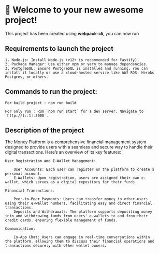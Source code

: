 # 🚀 Welcome to your new awesome project!

This project has been created using **webpack-cli**, you can now run

## Requirements to launch the project

    1. Node.js: Install Node.js (v12+ is recommended for Fastify).
    2. Package Manager: Use either npm or yarn to manage dependencies.
    3. PostgreSQL: Ensure PostgreSQL is installed and running. You can install it locally or use a cloud-hosted service like AWS RDS, Heroku Postgres, or others.

## Commands to run the project:

    For build project : npm run build

    For only run : Run `npm run start` for a dev server. Navigate to `http://[::1]:3000`.

## Description of the project

The Money Platform is a comprehensive financial management system designed to provide users with a seamless and secure way to handle their digital transactions. Here’s an overview of its key features:

    User Registration and E-Wallet Management:

        User Accounts: Each user can register on the platform to create a personal account.
        E-Wallets: Upon registration, users are assigned their own e-wallet, which serves as a digital repository for their funds.

    Financial Transactions:

        Peer-to-Peer Payments: Users can transfer money to other users using their e-wallet numbers, facilitating easy and direct financial transactions.
        Deposits and Withdrawals: The platform supports depositing money into and withdrawing funds from users' e-wallets to and from their credit cards, ensuring flexible management of funds.

    Communication:

        In-App Chat: Users can engage in real-time conversations within the platform, allowing them to discuss their financial operations and transactions securely with other wallet owners.
